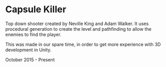 # Capsule Killer

Top down shooter created by Neville King and Adam Walker. It uses procedural generation to create the level and pathfinding to allow the enemies to find the player.

This was made in our spare time, in order to get more experience with 3D development in Unity.

October 2015 - Present
